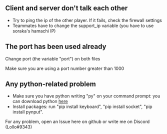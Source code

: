 ## Client and server don't talk each other
- Try to ping the ip of the other player. If it fails, check the firewall settings
- Teammates have to change the support_ip variable (you have to use soraka's hamachi IP)

## The port has been used already
Change port (the variable "port") on both files

Make sure you are using a port number greater than 1000

## Any python-related problem
- Make sure you have python writing "py" on your command prompt: you can download python <a href="https://www.python.org/downloads/">here</a>
- Install packages: run "pip install keyboard", "pip install socket", "pip install pynput".

For any problem, open an Issue here on github or write me on Discord (Lollo#9343)
